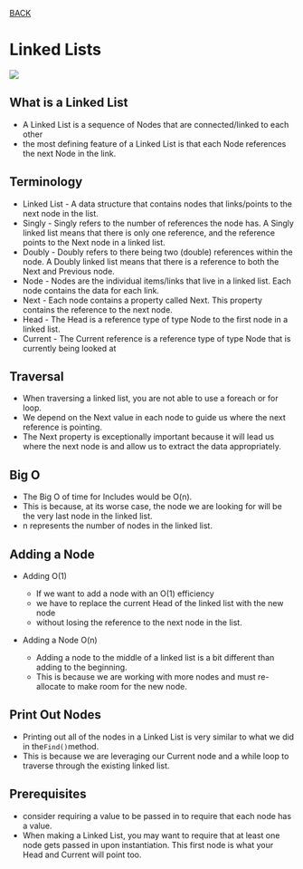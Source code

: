 [BACK](https://abdullahmou.github.io/reading-notes/)

# Linked Lists

![](https://files.realpython.com/media/Python-Linked-Lists-Guide_Watermarked.421631d9a615.jpg)

## What is a Linked List

* A Linked List is a sequence of Nodes that are connected/linked to each other
* the most defining feature of a Linked List is that each Node references the next Node in the link.

## Terminology

* Linked List - A data structure that contains nodes that links/points to the next node in the list.
* Singly - Singly refers to the number of references the node has. A Singly linked list means that there is only one reference, and the reference points to the Next node in a linked list.
* Doubly - Doubly refers to there being two (double) references within the node. A Doubly linked list means that there is a reference to both the Next and Previous node.
* Node - Nodes are the individual items/links that live in a linked list. Each node contains the data for each link.
* Next - Each node contains a property called Next. This property contains the reference to the next node.
* Head - The Head is a reference type of type Node to the first node in a linked list.
* Current - The Current reference is a reference type of type Node that is currently being looked at

## Traversal

* When traversing a linked list, you are not able to use a foreach or for loop.
* We depend on the Next value in each node to guide us where the next reference is pointing.
* The Next property is exceptionally important because it will lead us where the next node is and allow us to extract the data appropriately.

## Big O

* The Big O of time for Includes would be O(n).
* This is because, at its worse case, the node we are looking for will be the very last node in the linked list.
* n represents the number of nodes in the linked list.

## Adding a Node

* Adding O(1)

  *  If we want to add a node with an O(1) efficiency  
  * we have to replace the current Head of the linked list with the new node
  * without losing the reference to the next node in the list.

* Adding a Node O(n)

  * Adding a node to the middle of a linked list is a bit different than adding to the beginning.
  * This is because we are working with more nodes and must re-allocate to make room for the new node.

## Print Out Nodes

* Printing out all of the nodes in a Linked List is very similar to what we did in the` Find() `method.
* This is because we are leveraging our Current node and a while loop to traverse through the existing linked list.

## Prerequisites

* consider requiring a value to be passed in to require that each node has a value.
* When making a Linked List, you may want to require that at least one node gets passed in upon instantiation. This first node is what your Head and Current will point too.
